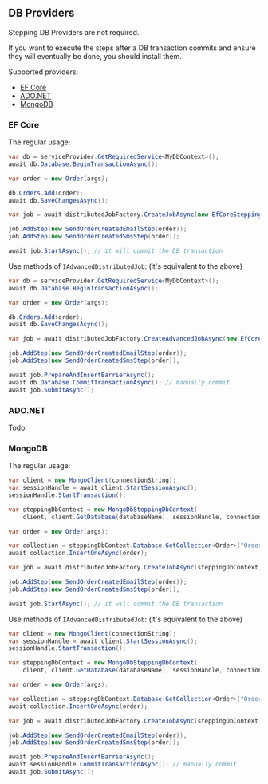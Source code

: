 ## DB Providers

Stepping DB Providers are not required.

If you want to execute the steps after a DB transaction commits and ensure they will eventually be done, you should install them.

Supported providers:
* [EF Core](#ef-core)
* [ADO.NET](#adonet)
* [MongoDB](#mongodb)

### EF Core

The regular usage:

```csharp
var db = serviceProvider.GetRequiredService<MyDbContext>();
await db.Database.BeginTransactionAsync();

var order = new Order(args);

db.Orders.Add(order);
await db.SaveChangesAsync();

var job = await distributedJobFactory.CreateJobAsync(new EfCoreSteppingDbContext(db));

job.AddStep(new SendOrderCreatedEmailStep(order));
job.AddStep(new SendOrderCreatedSmsStep(order));

await job.StartAsync(); // it will commit the DB transaction
```

Use methods of `IAdvancedDistributedJob`: (it's equivalent to the above)

```csharp
var db = serviceProvider.GetRequiredService<MyDbContext>();
await db.Database.BeginTransactionAsync();

var order = new Order(args);

db.Orders.Add(order);
await db.SaveChangesAsync();

var job = await distributedJobFactory.CreateAdvancedJobAsync(new EfCoreSteppingDbContext(db));

job.AddStep(new SendOrderCreatedEmailStep(order));
job.AddStep(new SendOrderCreatedSmsStep(order));

await job.PrepareAndInsertBarrierAsync();
await db.Database.CommitTransactionAsync(); // manually commit
await job.SubmitAsync();
```

### ADO.NET

Todo.

### MongoDB

The regular usage:

```csharp
var client = new MongoClient(connectionString);
var sessionHandle = await client.StartSessionAsync();
sessionHandle.StartTransaction();

var steppingDbContext = new MongoDbSteppingDbContext(
    client, client.GetDatabase(databaseName), sessionHandle, connectionString);

var order = new Order(args);

var collection = steppingDbContext.Database.GetCollection<Order>("Orders");
await collection.InsertOneAsync(order);

var job = await distributedJobFactory.CreateJobAsync(steppingDbContext);

job.AddStep(new SendOrderCreatedEmailStep(order));
job.AddStep(new SendOrderCreatedSmsStep(order));

await job.StartAsync(); // it will commit the DB transaction
```

Use methods of `IAdvancedDistributedJob`: (it's equivalent to the above)

```csharp
var client = new MongoClient(connectionString);
var sessionHandle = await client.StartSessionAsync();
sessionHandle.StartTransaction();

var steppingDbContext = new MongoDbSteppingDbContext(
    client, client.GetDatabase(databaseName), sessionHandle, connectionString);

var order = new Order(args);

var collection = steppingDbContext.Database.GetCollection<Order>("Orders");
await collection.InsertOneAsync(order);

var job = await distributedJobFactory.CreateJobAsync(steppingDbContext);

job.AddStep(new SendOrderCreatedEmailStep(order));
job.AddStep(new SendOrderCreatedSmsStep(order));

await job.PrepareAndInsertBarrierAsync();
await sessionHandle.CommitTransactionAsync(); // manually commit
await job.SubmitAsync();
```